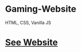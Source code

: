 # Gaming-Website
HTML, CSS, Vanilla JS

# <a href="https://gracious-leavitt-21dfc9.netlify.app/">See Website</a>
